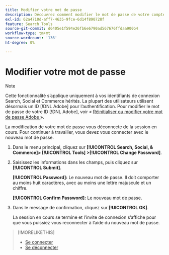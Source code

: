 ```yaml
---
title: Modifier votre mot de passe
description: Découvrez comment modifier le mot de passe de votre compte.
exl-id: 62a4710d-aff7-4635-9fce-6d14f890728f
feature: Search Tools
source-git-commit: d6405e1f594e26fb6e6790ad567676ffdaa900b4
workflow-type: tm+mt
source-wordcount: '136'
ht-degree: 0%

---
```


# Modifier votre mot de passe

<!-- Replace this with just a link to the DX page once we remove the legacy option? -->

>[!NOTE]
>
>Cette fonctionnalité s’applique uniquement à vos identifiants de connexion Search, Social et Commerce hérités. La plupart des utilisateurs utilisent désormais un ID [!DNL Adobe] pour l’authentification. Pour modifier le mot de passe de votre ID [!DNL Adobe], voir « [ Réinitialiser ou modifier votre mot de passe Adobe ](https://helpx.adobe.com/fr/manage-account/using/change-or-reset-password.html) ».

La modification de votre mot de passe vous déconnecte de la session en cours. Pour continuer à travailler, vous devez vous connecter avec le nouveau mot de passe.

1. Dans le menu principal, cliquez sur **[!UICONTROL Search, Social, & Commerce]> [!UICONTROL Tools] >[!UICONTROL Change Password]**.

1. Saisissez les informations dans les champs, puis cliquez sur **[!UICONTROL Submit]**.

   **[!UICONTROL Password]:** Le nouveau mot de passe. Il doit comporter au moins huit caractères, avec au moins une lettre majuscule et un chiffre.

   **[!UICONTROL Confirm Password]:** Le nouveau mot de passe.

1. Dans le message de confirmation, cliquez sur **[!UICONTROL OK]**.

   La session en cours se termine et l’invite de connexion s’affiche pour que vous puissiez vous reconnecter à l’aide du nouveau mot de passe.

>[!MORELIKETHIS]
>
>* [Se connecter](/help/search-social-commerce/getting-started/sign-in.md)
>* [Se déconnecter](/help/search-social-commerce/getting-started/sign-out.md)
